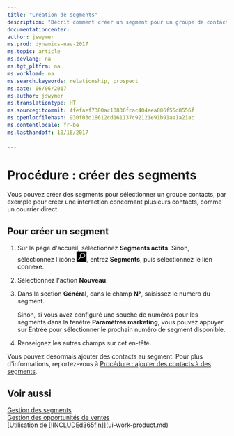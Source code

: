 ```yaml
---
title: "Création de segments"
description: "Décrit comment créer un segment pour un groupe de contacts dans Dynamics NAV, par exemple, afin de cibler plusieurs contacts avec un courrier direct."
documentationcenter: 
author: jswymer
ms.prod: dynamics-nav-2017
ms.topic: article
ms.devlang: na
ms.tgt_pltfrm: na
ms.workload: na
ms.search.keywords: relationship, prospect
ms.date: 06/06/2017
ms.author: jswymer
ms.translationtype: HT
ms.sourcegitcommit: 4fefaef7380ac10836fcac404eea006f55d8556f
ms.openlocfilehash: 930f03d18612cd161137c92121e91b91aa1a21ac
ms.contentlocale: fr-be
ms.lasthandoff: 10/16/2017

---
```

# <a name="how-to-create-segments"></a>Procédure : créer des segments
Vous pouvez créer des segments pour sélectionner un groupe contacts, par exemple pour créer une interaction concernant plusieurs contacts, comme un courrier direct.

## <a name="to-create-a-segment"></a>Pour créer un segment
1. Sur la page d'accueil, sélectionnez **Segments actifs**. Sinon, sélectionnez l'icône ![Page ou état pour la recherche](media/ui-search/search_small.png "Page ou état pour la recherche"), entrez **Segments**, puis sélectionnez le lien connexe.
2. Sélectionnez l'action **Nouveau**.
3. Dans la section **Général**, dans le champ **N°**, saisissez le numéro du segment.

    Sinon, si vous avez configuré une souche de numéros pour les segments dans la fenêtre **Paramètres marketing**, vous pouvez appuyer sur Entrée pour sélectionner le prochain numéro de segment disponible.
4. Renseignez les autres champs sur cet en-tête.

Vous pouvez désormais ajouter des contacts au segment. Pour plus d'informations, reportez-vous à [Procédure : ajouter des contacts à des segments](marketing-add-contact-segment.md).

## <a name="see-also"></a>Voir aussi
[Gestion des segments](marketing-segments.md)  
[Gestion des opportunités de ventes](marketing-manage-sales-opportunities.md)  
[Utilisation de [!INCLUDE[d365fin](includes/d365fin_md.md)]](ui-work-product.md)  

